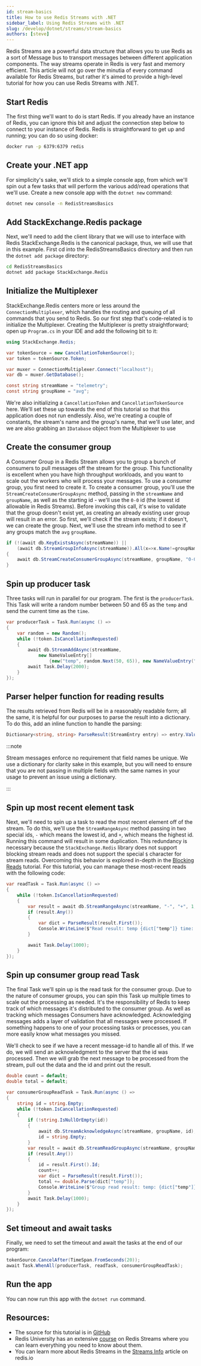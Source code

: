 ```yaml
---
id: stream-basics
title: How to use Redis Streams with .NET
sidebar_label: Using Redis Streams with .NET
slug: /develop/dotnet/streams/stream-basics
authors: [steve]
---
```


Redis Streams are a powerful data structure that allows you to use Redis as a sort of Message bus to transport messages between different application components. The way streams operate in Redis is very fast and memory efficient. This article will not go over the minutia of every command available for Redis Streams, but rather it's aimed to provide a high-level tutorial for how you can use Redis Streams with .NET.

## Start Redis

The first thing we'll want to do is start Redis. If you already have an instance of Redis, you can ignore this bit and adjust the connection step below to connect to your instance of Redis. Redis is straightforward to get up and running; you can do so using docker:

```bash
docker run -p 6379:6379 redis
```

## Create your .NET app

For simplicity's sake, we'll stick to a simple console app, from which we'll spin out a few tasks that will perform the various add/read operations that we'll use. Create a new console app with the `dotnet new` command:

```bash
dotnet new console -n RedisStreamsBasics
```

## Add StackExchange.Redis package

Next, we'll need to add the client library that we will use to interface with Redis StackExchange.Redis is the canonical package, thus, we will use that in this example. First cd into the RedisStreamsBasics directory and then run the `dotnet add package` directory:

```bash
cd RedisStreamsBasics
dotnet add package StackExchange.Redis
```

## Initialize the Multiplexer

StackExchange.Redis centers more or less around the `ConnectionMultiplexer`, which handles the routing and queuing of all commands that you send to Redis. So our first step that's code-related is to initialize the Multiplexer. Creating the Multiplexer is pretty straightforward; open up `Program.cs` in your IDE and add the following bit to it:

```csharp
using StackExchange.Redis;

var tokenSource = new CancellationTokenSource();
var token = tokenSource.Token;

var muxer = ConnectionMultiplexer.Connect("localhost");
var db = muxer.GetDatabase();

const string streamName = "telemetry";
const string groupName = "avg";
```

We're also initializing a `CancellationToken` and `CancellationTokenSource` here. We'll set these up towards the end of this tutorial so that this application does not run endlessly. Also, we're creating a couple of constants, the stream's name and the group's name, that we'll use later, and we are also grabbing an `IDatabase` object from the Multiplexer to use

## Create the consumer group

A Consumer Group in a Redis Stream allows you to group a bunch of consumers to pull messages off the stream for the group. This functionality is excellent when you have high throughput workloads, and you want to scale out the workers who will process your messages. To use a consumer group, you first need to create it. To create a consumer group, you'll use the `StreamCreateConsumerGroupAsync` method, passing in the `streamName` and `groupName`, as well as the starting id - we'll use the `0-0` id (the lowest id allowable in Redis Streams). Before invoking this call, it's wise to validate that the group doesn't exist yet, as creating an already existing user group will result in an error. So first, we'll check if the stream exists; if it doesn't, we can create the group. Next, we'll use the stream info method to see if any groups match the `avg` `groupName`.

```csharp
if (!(await db.KeyExistsAsync(streamName)) ||
    (await db.StreamGroupInfoAsync(streamName)).All(x=>x.Name!=groupName))
{
    await db.StreamCreateConsumerGroupAsync(streamName, groupName, "0-0", true);
}
```

## Spin up producer task

Three tasks will run in parallel for our program. The first is the `producerTask`. This Task will write a random number between 50 and 65 as the `temp` and send the current time as the `time`.

```csharp
var producerTask = Task.Run(async () =>
{
    var random = new Random();
    while (!token.IsCancellationRequested)
    {
        await db.StreamAddAsync(streamName,
            new NameValueEntry[]
                {new("temp", random.Next(50, 65)), new NameValueEntry("time", DateTimeOffset.Now.ToUnixTimeSeconds())});
        await Task.Delay(2000);
    }
});
```

## Parser helper function for reading results

The results retrieved from Redis will be in a reasonably readable form; all the same, it is helpful for our purposes to parse the result into a dictionary. To do this, add an inline function to handle the parsing:

```csharp
Dictionary<string, string> ParseResult(StreamEntry entry) => entry.Values.ToDictionary(x => x.Name.ToString(), x => x.Value.ToString());
```

:::note

Stream messages enforce no requirement that field names be unique. We use a dictionary for clarity sake in this example, but you will need to ensure that you are not passing in multiple fields with the same names in your usage to prevent an issue using a dictionary.

:::

## Spin up most recent element task

Next, we'll need to spin up a task to read the most recent element off of the stream. To do this, we'll use the `StreamRangeAsync` method passing in two special ids, `-` which means the lowest id, and `+`, which means the highest id. Running this command will result in some duplication. This redundancy is necessary because the `StackExchange.Redis` library does not support blocking stream reads and does not support the special `$` character for stream reads. Overcoming this behavior is explored in-depth in the [Blocking Reads](blocking-reads) tutorial. For this tutorial, you can manage these most-recent reads with the following code:

```csharp
var readTask = Task.Run(async () =>
{
    while (!token.IsCancellationRequested)
    {
        var result = await db.StreamRangeAsync(streamName, "-", "+", 1, Order.Descending);
        if (result.Any())
        {
            var dict = ParseResult(result.First());
            Console.WriteLine($"Read result: temp {dict["temp"]} time: {dict["time"]}");
        }

        await Task.Delay(1000);
    }
});
```

## Spin up consumer group read Task

The final Task we'll spin up is the read task for the consumer group. Due to the nature of consumer groups, you can spin this Task up multiple times to scale out the processing as needed. It's the responsibility of Redis to keep track of which messages it's distributed to the consumer group. As well as tracking which messages Consumers have acknowledged. Acknowledging messages adds a layer of validation that all messages were processed. If something happens to one of your processing tasks or processes, you can more easily know what messages you missed.

We'll check to see if we have a recent message-id to handle all of this. If we do, we will send an acknowledgment to the server that the id was processed. Then we will grab the next message to be processed from the stream, pull out the data and the id and print out the result.

```csharp
double count = default;
double total = default;

var consumerGroupReadTask = Task.Run(async () =>
{
    string id = string.Empty;
    while (!token.IsCancellationRequested)
    {
        if (!string.IsNullOrEmpty(id))
        {
            await db.StreamAcknowledgeAsync(streamName, groupName, id);
            id = string.Empty;
        }
        var result = await db.StreamReadGroupAsync(streamName, groupName, "avg-1", ">", 1);
        if (result.Any())
        {
            id = result.First().Id;
            count++;
            var dict = ParseResult(result.First());
            total += double.Parse(dict["temp"]);
            Console.WriteLine($"Group read result: temp: {dict["temp"]}, time: {dict["time"]}, current average: {total/count:00.00}");
        }
        await Task.Delay(1000);
    }
});
```

## Set timeout and await tasks

Finally, we need to set the timeout and await the tasks at the end of our program:

```csharp
tokenSource.CancelAfter(TimeSpan.FromSeconds(20));
await Task.WhenAll(producerTask, readTask, consumerGroupReadTask);
```

## Run the app

You can now run this app with the `dotnet run` command.

## Resources:

- The source for this tutorial is in [GitHub](https://github.com/redis-developer/redis-streams-with-dotnet/tree/main/RedisStreamsStackExchange)
- Redis University has an extensive [course](https://university.redis.com/courses/ru202/) on Redis Streams where you can learn everything you need to know about them.
- You can learn more about Redis Streams in the [Streams Info](https://redis.io/topics/streams-intro) article on redis.io
